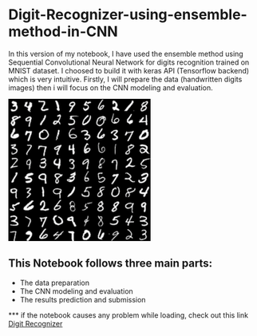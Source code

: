 # Digit-Recognizer-using-ensemble-method-in-CNN
In this version of my notebook, I have used the ensemble method using Sequential Convolutional Neural Network for digits recognition trained on MNIST dataset. I choosed to build it with keras API (Tensorflow backend) which is very intuitive. Firstly, I will prepare the data (handwritten digits images) then i will focus on the CNN modeling and evaluation.

![MNIST data sample](download.png)

## This Notebook follows three main parts:

- The data preparation
- The CNN modeling and evaluation
- The results prediction and submission


*** if the notebook causes any problem while loading, check out this link [Digit Recognizer](https://www.kaggle.com/alifrahman/digit-recognizer-for-beginners-0-9966)
